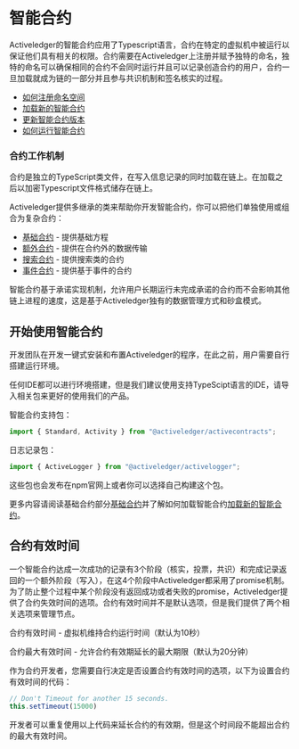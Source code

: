 # 智能合约

Activeledger的智能合约应用了Typescript语言，合约在特定的虚拟机中被运行以保证他们具有相关的权限。合约需要在Activeledger上注册并赋予独特的命名，独特的命名可以确保相同的合约不会同时运行并且可以记录创造合约的用户，合约一旦加载就成为链的一部分并且参与共识机制和签名核实的过程。

* [如何注册命名空间](deployment/namespace.md)
* [加载新的智能合约](deployment/deploy.md)
* [更新智能合约版本](deployment/upgrade.md)
* [如何运行智能合约](deployment/run.md)

### 合约工作机制

合约是独立的TypeScript类文件，在写入信息记录的同时加载在链上。在加载之后以加密Typescript文件格式储存在链上。

Activeledger提供多继承的类来帮助你开发智能合约，你可以把他们单独使用或组合为复杂合约：

* [基础合约](./standard.md) - 提供基础方程
* [额外合约](./postprocess.md) - 提供在合约外的数据传输
* [搜索合约](./query.md) - 提供搜索类的合约
* [事件合约](./event.md) - 提供基于事件的合约

智能合约基于承诺实现机制，允许用户长期运行未完成承诺的合约而不会影响其他链上进程的速度，这是基于Activeledger独有的数据管理方式和砂盒模式。

## 开始使用智能合约

开发团队在开发一键式安装和布置Activeledger的程序，在此之前，用户需要自行搭建运行环境。

任何IDE都可以进行环境搭建，但是我们建议使用支持TypeScipt语言的IDE，请导入相关包来更好的使用我们的产品。

智能合约支持包：

```typescript
import { Standard, Activity } from "@activeledger/activecontracts";
```

日志记录包：

```typescript
import { ActiveLogger } from "@activeledger/activelogger";
```

这些包也会发布在npm官网上或者你可以选择自己构建这个包。

更多内容请阅读基础合约部分[基础合约](./standard.md)并了解如何加载智能合约[加载新的智能合约](deployment/deploy.md)。

## 合约有效时间

一个智能合约达成一次成功的记录有3个阶段（核实，投票，共识）和完成记录返回的一个额外阶段（写入），在这4个阶段中Activeledger都采用了promise机制。为了防止整个过程中某个阶段没有返回成功或者失败的promise，Activeledger提供了合约失效时间的选项。合约有效时间并不是默认选项，但是我们提供了两个相关选项来管理节点。

合约有效时间 - 虚拟机维持合约运行时间（默认为10秒）

合约最大有效时间 - 允许合约有效期延长的最大期限（默认为20分钟）

作为合约开发者，您需要自行决定是否设置合约有效时间的选项，以下为设置合约有效时间的代码：

```typescript
// Don't Timeout for another 15 seconds.
this.setTimeout(15000)
```

开发者可以重复使用以上代码来延长合约的有效期，但是这个时间段不能超出合约的最大有效时间。
